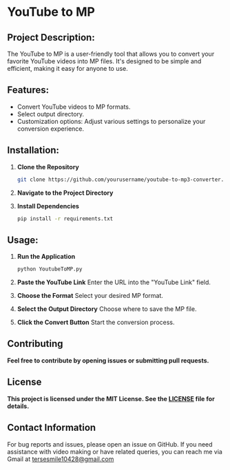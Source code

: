 # YouTube to MP
## Project Description:

The YouTube to MP is a user-friendly tool that allows you to convert your favorite YouTube videos into MP files. It's designed to be simple and efficient, making it easy for anyone to use.



## Features:
- Convert YouTube videos to MP formats.
- Select output directory.
- Customization options: Adjust various settings to personalize your conversion experience.



## Installation:
1. **Clone the Repository**

   ```bash
   git clone https://github.com/yourusername/youtube-to-mp3-converter.git

2. **Navigate to the Project Directory**

3. **Install Dependencies**

   ```bash
   pip install -r requirements.txt


## Usage:
1. **Run the Application**
   
   ```bash
   python YoutubeToMP.py

2. **Paste the YouTube Link**
Enter the URL into the "YouTube Link" field.

3. **Choose the Format**
Select your desired MP format.

4. **Select the Output Directory**
Choose where to save the MP file.

5. **Click the Convert Button**
Start the conversion process.



## Contributing
**Feel free to contribute by opening issues or submitting pull requests.**



## License
**This project is licensed under the MIT License. See the [LICENSE](https://github.com/TerseSmile10428/YoutubeToMP?tab=MIT-1-ov-file) file for details.**



## Contact Information

For bug reports and issues, please open an issue on GitHub. If you need assistance with video making or have related queries, you can reach me via Gmail at [tersesmile10428@gmail.com](mailto:tersesmile10428@gmail.com)
